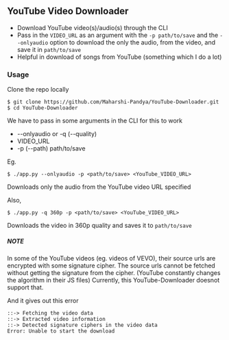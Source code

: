 ## YouTube Video Downloader

- Download YouTube video(s)/audio(s) through the CLI
- Pass in the `VIDEO_URL` as an argument with the `-p path/to/save` and the `--onlyaudio` option
  to download the only the audio, from the video, and save it in `path/to/save`
- Helpful in download of songs from YouTube (something which I do a lot)

### Usage

Clone the repo locally

```
$ git clone https://github.com/Maharshi-Pandya/YouTube-Downloader.git
$ cd YouTube-Downloader
```

We have to pass in some arguments in the CLI for this to work

- --onlyaudio or -q (--quality)
- VIDEO_URL
- -p (--path) path/to/save

Eg.

```
$ ./app.py --onlyaudio -p <path/to/save> <YouTube_VIDEO_URL>
```

Downloads only the audio from the YouTube video URL specified

Also,

```
$ ./app.py -q 360p -p <path/to/save> <YouTube_VIDEO_URL>
```

Downloads the video in 360p quality and saves it to `path/to/save`

##### NOTE

In some of the YouTube videos (eg. videos of VEVO), their source urls are encrypted with some signature cipher.
The source urls cannot be fetched without getting the signature from the cipher. (YouTube constantly
changes the algorithm in their JS files)
Currently, this YouTube-Downloader doesnot support that.

And it gives out this error

```
::-> Fetching the video data
::-> Extracted video information
::-> Detected signature ciphers in the video data
Error: Unable to start the download
```
